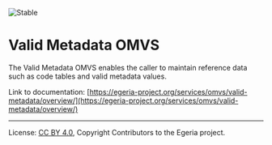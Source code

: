 <!-- SPDX-License-Identifier: CC-BY-4.0 -->
<!-- Copyright Contributors to the Egeria project. -->

![Stable](../../../images/egeria-content-status-released.png#pagewidth)

# Valid Metadata OMVS 

The Valid Metadata OMVS enables the caller to maintain reference data such as code tables and valid metadata values.

Link to documentation: [https://egeria-project.org/services/omvs/valid-metadata/overview/](https://egeria-project.org/services/omvs/valid-metadata/overview/)

----
License: [CC BY 4.0](https://creativecommons.org/licenses/by/4.0/),
Copyright Contributors to the Egeria project.